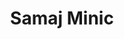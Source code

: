---
pid: NS167
title: Samaj Minic
location_transcription: On the swings of parks
zipcode: 
outside_phl: 
neighborhood: 
age: '9'
age_range: 6-13
instagram: 
image_file_name: NS_167.jpg
proposal_transcription: SamajM.
topic: Unknown
topic_summary: '0'
type: Other No Form
keywords_other: samaj minic
credit: Samaj
image_labels: 
twitter: 
facebook: 
permalink: "/monuments/ns167/"
layout: item-page
---